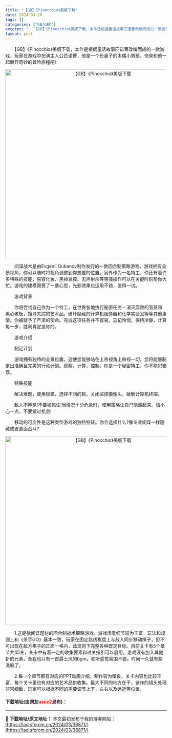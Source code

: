 ```yaml
---
title: "【GB】《Pinocchio》美版下载"
date: 2024-03-26
tags: []
categories: ["GB/GBC"]
excerpt: "　　【GB】《Pinocchio》美版下载，本作是根据童话故事匹诺曹改编而成的一款游戏，玩家在游戏中扮演主人公匹诺曹，他是一个长鼻子的木偶小男孩，快来和他一起展开奇妙的冒险旅程吧! 　　间谍战术是由Evgenii Gubanov制作发行的一款回合制策略游戏，游戏拥有全景视角，你可以随时将视角调整到你&hellip;"
layout: post
---
```


 <p>　　【GB】《Pinocchio》美版下载，本作是根据童话故事匹诺曹改编而成的一款游戏，玩家在游戏中扮演主人公匹诺曹，他是一个长鼻子的木偶小男孩，快来和他一起展开奇妙的冒险旅程吧!</p> <p align="center"><img align="" border="0" src="https://lad.sfcrom.cn/wp-content/uploads/2024/03/20240326_660282be8d696.png" width="588" alt="【GB】《Pinocchio》美版下载" /></p> <p>　　间谍战术是由Evgenii Gubanov制作发行的一款回合制策略游戏，游戏拥有全景视角，你可以随时将视角调整到你想要的位置。另外作为一名特工，你还有着许多特殊的技能，易容化妆、黑掉监控、无声射杀等等骚操作可以在关键时刻帮你大忙。游戏的建模颇费了一番心思，光影效果也运用不错，值得一试。</p> <p>　　游戏背景</p> <p>　　你将尝试自己作为一个特工，在世界各地执行秘密任务 - 消灭腐败的官员和黑心老板，搜寻失踪的艺术品，破坏隐藏的计算机服务器和化学实验室等等其他事情。你被赋予了严肃的使命。完成这项任务并不容易。忘记怜悯，保持冷静，计算每一步，胜利肯定是你的。</p> <p>　　游戏介绍</p> <p>　　制定计划</p> <p>　　游戏拥有独特的全景位置。这使您能够站在上帝视角上俯视一切。您将能够制定出准确且完美的行动计划。观察，计算，控制。你是一个秘密特工，你不能犯错误。</p> <p>　　特殊技能</p> <p>　　解决难题，使用锁镐，选择不同的锁，关闭监控摄像头，破解计算机终端。</p> <p>　　敌人不睡觉!不要被抓住!当情况十分危急时，使用策略让自己隐藏起来。请小心一点，不要错过机会!</p> <p>　　移动的可变性是这种类型游戏的独特特征。你会选择什么?像专业间谍一样隐藏或者直面战斗?</p> <p align="center"><img align="" border="0" src="https://lad.sfcrom.cn/wp-content/uploads/2024/03/20240326_660282bfc524a.png" width="589" alt="【GB】《Pinocchio》美版下载" /></p> <p>　　1.这是款间谍题材的回合制战术策略游戏。游戏场景细节较为丰富，玩法和规则上和《杀手GO》基本一致，玩家在固定路线棋盘上与敌人同步移动棋子，但不可出现在敌方棋子的正面一格内，此规则下完整各种既定目标。目前关卡有5个章节共45关，关卡中有着一定的收集要素和过关指引可以启用。游戏没有加入其他新的元素，全程也只有一首爵士风的bgm，初听感觉氛围不错，时间一久就有些洗脑了。</p> <p>　　2.每一个章节都有对应的PPT动画介绍，制作较为精良，关卡内容也比较丰富，每个关卡里也有对应的艺术品供收集。最大不同的地方在于，该作的镜头处理非常细致，玩家可以根据不同的需要调节上下，左右以及远近等位置。</p> <p><h4>下载地址(由网友<font color="red">usuz2</font>发布)：</h4></p> 

---
📖 **下载地址/原文地址：** 本文最初发布于我的博客网站：[https://lad.sfcrom.cn/2024/03/36871/](https://lad.sfcrom.cn/2024/03/36871/)
